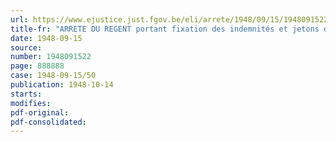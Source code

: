 ```yaml
---
url: https://www.ejustice.just.fgov.be/eli/arrete/1948/09/15/1948091522/justel
title-fr: "ARRETE DU REGENT portant fixation des indemnités et jetons de présence à allouer aux membres du Conseil supérieur de l'Urbanisme"
date: 1948-09-15
source:
number: 1948091522
page: 888888
case: 1948-09-15/50
publication: 1948-10-14
starts:
modifies:
pdf-original:
pdf-consolidated:
---
```


